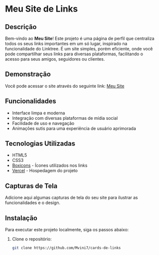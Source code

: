 # Meu Site de Links

## Descrição

Bem-vindo ao **Meu Site**! Este projeto é uma página de perfil que centraliza todos os seus links importantes em um só lugar, inspirado na funcionalidade do Linktree. É um site simples, porém eficiente, onde você pode compartilhar seus links para diversas plataformas, facilitando o acesso para seus amigos, seguidores ou clientes.

## Demonstração

Você pode acessar o site através do seguinte link: [Meu Site](https://dev-viniciusrodrigues.vercel.app/)

## Funcionalidades

- Interface limpa e moderna
- Integração com diversas plataformas de mídia social
- Facilidade de uso e navegação
- Animações sutis para uma experiência de usuário aprimorada

## Tecnologias Utilizadas

- HTML5
- CSS3
- [Boxicons](https://boxicons.com/) - Ícones utilizados nos links
- [Vercel](https://vercel.com/) - Hospedagem do projeto

## Capturas de Tela

Adicione aqui algumas capturas de tela do seu site para ilustrar as funcionalidades e o design.

## Instalação

Para executar este projeto localmente, siga os passos abaixo:

1. Clone o repositório:
   ```bash
   git clone https://github.com/Mvini7/cards-de-links
